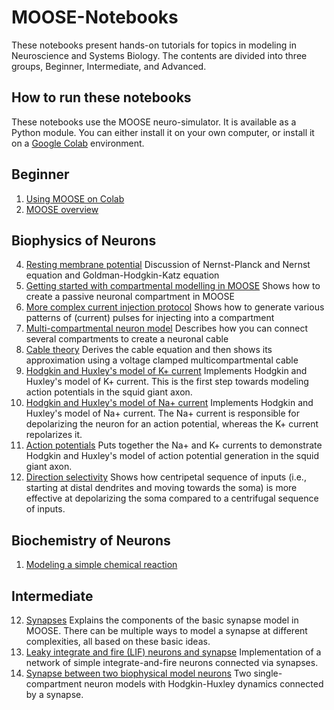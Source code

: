 # MOOSE-Notebooks

These notebooks present hands-on tutorials for topics in modeling in Neuroscience and Systems Biology. The contents are divided into three groups, Beginner, Intermediate, and Advanced.

## How to run these notebooks
These notebooks use the MOOSE neuro-simulator. It is available as a Python module. You can either install it on your own computer, or install it on a [Google Colab](https://colab.research.google.com/) environment. 

## Beginner
1. [Using MOOSE on Colab](MOOSE_on_Colab.ipynb)
2. [MOOSE overview](Moose_overview.ipynb)

## Biophysics of Neurons
4. [Resting membrane potential](Resting_membrane_potential.ipynb)
   Discussion of Nernst-Planck and Nernst equation and Goldman-Hodgkin-Katz equation
5. [Getting started with compartmental modelling in MOOSE](Getting_started_with_compartmental_modelling_in_MOOSE.ipynb)
   Shows how to create a passive neuronal compartment in MOOSE
6. [More complex current injection protocol](More_complex_current_injection_protocol.ipynb)
   Shows how to generate various patterns of (current) pulses for injecting into a compartment
7. [Multi-compartmental neuron model](Multi-compartmental_neuron_model.ipynb)
   Describes how you can connect several compartments to create a neuronal cable
8. [Cable theory](Cable_theory.ipynb)
   Derives the cable equation and then shows its approximation using a voltage clamped multicompartmental cable
9. [Hodgkin and Huxley's model of K+ current](Action_potentials_K_channel.ipynb)
   Implements Hodgkin and Huxley's model of K+ current. This is the first step towards modeling action potentials in the squid giant axon.
10. [Hodgkin and Huxley's model of Na+ current](Action_potentials_Na_channel.ipynb)
   Implements Hodgkin and Huxley's model of Na+ current. The Na+ current is responsible for depolarizing the neuron for an action potential, whereas the K+ current repolarizes it.
11. [Action potentials](Action_potentials.ipynb)
   Puts together the Na+ and K+ currents to demonstrate Hodgkin and Huxley's model of action potential generation in the squid giant axon.
12. [Direction selectivity](Direction_selectivity.ipynb)
    Shows how centripetal sequence of inputs (i.e., starting at distal dendrites and moving towards the soma) is more effective at depolarizing the soma compared to a centrifugal sequence of inputs.
## Biochemistry of Neurons

1. [Modeling a simple chemical reaction](Chemical_kinetics_introduction.ipynb)

## Intermediate
12. [Synapses](Synapses.ipynb)
   Explains the components of the basic synapse model in MOOSE. There can be multiple ways to model a synapse at different complexities, all based on these basic ideas.
13. [Leaky integrate and fire (LIF) neurons and synapse](Leaky_integrate_and_fire_neuron.ipynb)
   Implementation of a network of simple integrate-and-fire neurons connected via synapses.
14. [Synapse between two biophysical model neurons](HH_comps_with_synapse.ipynb)
    Two single-compartment neuron models with Hodgkin-Huxley dynamics connected by a synapse.
